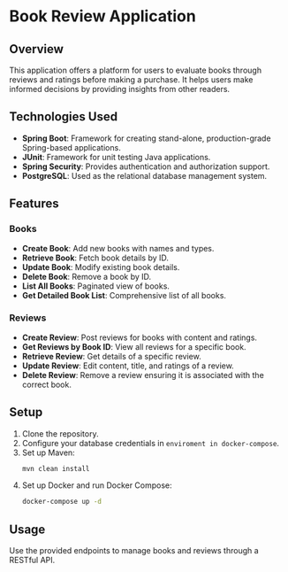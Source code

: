 # Book Review Application

## Overview
This application offers a platform for users to evaluate books through reviews and ratings before making a purchase. It helps users make informed decisions by providing insights from other readers.

## Technologies Used
- **Spring Boot**: Framework for creating stand-alone, production-grade Spring-based applications.
- **JUnit**: Framework for unit testing Java applications.
- **Spring Security**: Provides authentication and authorization support.
- **PostgreSQL**: Used as the relational database management system.

## Features

### Books
- **Create Book**: Add new books with names and types.
- **Retrieve Book**: Fetch book details by ID.
- **Update Book**: Modify existing book details.
- **Delete Book**: Remove a book by ID.
- **List All Books**: Paginated view of books.
- **Get Detailed Book List**: Comprehensive list of all books.

### Reviews
- **Create Review**: Post reviews for books with content and ratings.
- **Get Reviews by Book ID**: View all reviews for a specific book.
- **Retrieve Review**: Get details of a specific review.
- **Update Review**: Edit content, title, and ratings of a review.
- **Delete Review**: Remove a review ensuring it is associated with the correct book.

## Setup
1. Clone the repository.
2. Configure your database credentials in `enviroment in docker-compose`.
3. Set up Maven:
   ```bash
   mvn clean install
4. Set up Docker and run Docker Compose:
   ```bash
   docker-compose up -d 

## Usage
Use the provided endpoints to manage books and reviews through a RESTful API.

